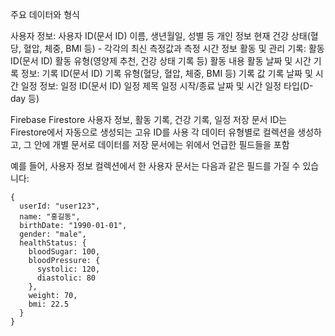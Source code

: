 주요 데이터와 형식


사용자 정보:
  사용자 ID(문서 ID)
  이름, 생년월일, 성별 등 개인 정보
  현재 건강 상태(혈당, 혈압, 체중, BMI 등) - 각각의 최신 측정값과 측정 시간 정보
활동 및 관리 기록:
  활동 ID(문서 ID)
  활동 유형(영양제 추천, 건강 상태 기록 등)
  활동 내용
  활동 날짜 및 시간
기록 정보:
  기록 ID(문서 ID)
  기록 유형(혈당, 혈압, 체중, BMI 등)
  기록 값
  기록 날짜 및 시간
일정 정보:
  일정 ID(문서 ID)
  일정 제목
  일정 시작/종료 날짜 및 시간
  일정 타입(D-day 등)

Firebase Firestore
사용자 정보, 활동 기록, 건강 기록, 일정 저장
문서 ID는 Firestore에서 자동으로 생성되는 고유 ID를 사용
각 데이터 유형별로 컬렉션을 생성하고, 그 안에 개별 문서로 데이터를 저장
문서에는 위에서 언급한 필드들을 포함

예를 들어, 사용자 정보 컬렉션에서 한 사용자 문서는 다음과 같은 필드를 가질 수 있습니다:

```
{
  userId: "user123",
  name: "홍길동",
  birthDate: "1990-01-01",
  gender: "male",
  healthStatus: {
    bloodSugar: 100,
    bloodPressure: {
      systolic: 120,
      diastolic: 80
    },
    weight: 70,
    bmi: 22.5
  }
}
```
